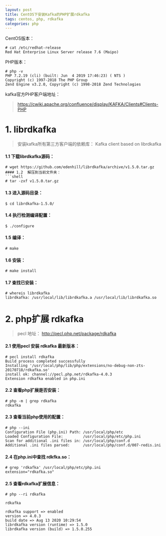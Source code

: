 ```yaml
---
layout: post
title: CentOS下安装Kafka的PHP扩展rdkafka
tags: centos, php, rdkafka
categories: php
---
```


CentOS版本：
```shell
# cat /etc/redhat-release 
Red Hat Enterprise Linux Server release 7.6 (Maipo)
```
PHP版本：
```shell
# php -v
PHP 7.2.19 (cli) (built: Jun  4 2019 17:46:23) ( NTS )
Copyright (c) 1997-2018 The PHP Group
Zend Engine v3.2.0, Copyright (c) 1998-2018 Zend Technologies
```

kafka官方PHP客户端地址：
> https://cwiki.apache.org/confluence/display/KAFKA/Clients#Clients-PHP

# 1. librdkafka
> 安装kafka所有第三方客户端的依赖库：
> Kafka client based on librdkafka

#### 1.1 下载librdkafka源码：
```shell
# wget https://github.com/edenhill/librdkafka/archive/v1.5.0.tar.gz
#### 1.2  解压到当前文件夹：
```shell
# tar -zxf v1.5.0.tar.gz
```
#### 1.3  进入源码目录：
```shell
$ cd librdkafka-1.5.0/
```
#### 1.4 执行检测编译配置：
```shell
$ ./configure 
```
#### 1.5 编译：
```shell
# make
```
#### 1.6 安装：
```shell
# make install 
```
#### 1.7 查找已安装：
```shell
# whereis librdkafka
librdkafka: /usr/local/lib/librdkafka.a /usr/local/lib/librdkafka.so
```

# 2. php扩展 rdkafka

> pecl 地址： http://pecl.php.net/package/rdkafka


#### 2.1 使用pecl 安装 rdkafka 最新版本：
```shell
# pecl install rdkafka
Build process completed successfully
Installing '/usr/local/php/lib/php/extensions/no-debug-non-zts-20170718/rdkafka.so'
install ok: channel://pecl.php.net/rdkafka-4.0.3
Extension rdkafka enabled in php.ini
```
#### 2.2 查看php扩展是否安装：
```shell
# php -m | grep rdkafka
rdkafka
```
#### 2.3 查看当前php使用的配置：
```shell
# php --ini
Configuration File (php.ini) Path: /usr/local/php/etc
Loaded Configuration File:         /usr/local/php/etc/php.ini
Scan for additional .ini files in: /usr/local/php/conf.d
Additional .ini files parsed:      /usr/local/php/conf.d/007-redis.ini
```
#### 2.4 在php.ini中查找 rdkfka.so：
```shell
# grep 'rdkafka' /usr/local/php/etc/php.ini
extension="rdkafka.so"
```
#### 2.5 查看rdkafka扩展信息：
```shell
# php --ri rdkafka

rdkafka

rdkafka support => enabled
version => 4.0.3
build date => Aug 13 2020 10:29:54
librdkafka version (runtime) => 1.5.0
librdkafka version (build) => 1.5.0.255
```
